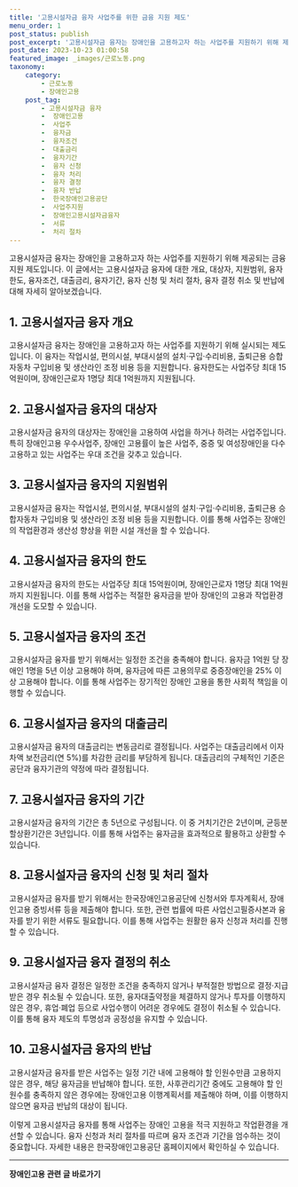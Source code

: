 ```yaml
---
title: '고용시설자금 융자 사업주를 위한 금융 지원 제도'
menu_order: 1
post_status: publish
post_excerpt: '고용시설자금 융자는 장애인을 고용하고자 하는 사업주를 지원하기 위해 제공되는 금융 지원 제도입니다. 이 글에서는 고용시설자금 융자에 대한 개요, 대상자, 지원범위, 융자한도, 융자조건, 대출금리, 융자기간, 융자 신청 및 처리 절차, 융자 결정 취소 및 반납에 대해 자세히 알아보겠습니다.'
post_date: 2023-10-23 01:00:58
featured_image: _images/근로노동.png
taxonomy:
    category:
        - 근로노동
        - 장애인고용
    post_tag:
        - 고용시설자금 융자
        -  장애인고용
        -  사업주
        -  융자금
        -  융자조건
        -  대출금리
        -  융자기간
        -  융자 신청
        -  융자 처리
        -  융자 결정
        -  융자 반납
        -  한국장애인고용공단
        -  사업주지원
        -  장애인고용시설자금융자
        -  서류
        -  처리 절차
---
```




고용시설자금 융자는 장애인을 고용하고자 하는 사업주를 지원하기 위해 제공되는 금융 지원 제도입니다. 이 글에서는 고용시설자금 융자에 대한 개요, 대상자, 지원범위, 융자한도, 융자조건, 대출금리, 융자기간, 융자 신청 및 처리 절차, 융자 결정 취소 및 반납에 대해 자세히 알아보겠습니다.

## 1. 고용시설자금 융자 개요
고용시설자금 융자는 장애인을 고용하고자 하는 사업주를 지원하기 위해 실시되는 제도입니다. 이 융자는 작업시설, 편의시설, 부대시설의 설치·구입·수리비용, 출퇴근용 승합자동차 구입비용 및 생산라인 조정 비용 등을 지원합니다. 융자한도는 사업주당 최대 15억원이며, 장애인근로자 1명당 최대 1억원까지 지원됩니다.

## 2. 고용시설자금 융자의 대상자
고용시설자금 융자의 대상자는 장애인을 고용하여 사업을 하거나 하려는 사업주입니다. 특히 장애인고용 우수사업주, 장애인 고용률이 높은 사업주, 중증 및 여성장애인을 다수 고용하고 있는 사업주는 우대 조건을 갖추고 있습니다.

## 3. 고용시설자금 융자의 지원범위
고용시설자금 융자는 작업시설, 편의시설, 부대시설의 설치·구입·수리비용, 출퇴근용 승합자동차 구입비용 및 생산라인 조정 비용 등을 지원합니다. 이를 통해 사업주는 장애인의 작업환경과 생산성 향상을 위한 시설 개선을 할 수 있습니다.

## 4. 고용시설자금 융자의 한도
고용시설자금 융자의 한도는 사업주당 최대 15억원이며, 장애인근로자 1명당 최대 1억원까지 지원됩니다. 이를 통해 사업주는 적절한 융자금을 받아 장애인의 고용과 작업환경 개선을 도모할 수 있습니다.

## 5. 고용시설자금 융자의 조건
고용시설자금 융자를 받기 위해서는 일정한 조건을 충족해야 합니다. 융자금 1억원 당 장애인 1명을 5년 이상 고용해야 하며, 융자금에 따른 고용의무로 중증장애인을 25% 이상 고용해야 합니다. 이를 통해 사업주는 장기적인 장애인 고용을 통한 사회적 책임을 이행할 수 있습니다.

## 6. 고용시설자금 융자의 대출금리
고용시설자금 융자의 대출금리는 변동금리로 결정됩니다. 사업주는 대출금리에서 이자차액 보전금리(연 5%)를 차감한 금리를 부담하게 됩니다. 대출금리의 구체적인 기준은 공단과 융자기관의 약정에 따라 결정됩니다.

## 7. 고용시설자금 융자의 기간
고용시설자금 융자의 기간은 총 5년으로 구성됩니다. 이 중 거치기간은 2년이며, 균등분할상환기간은 3년입니다. 이를 통해 사업주는 융자금을 효과적으로 활용하고 상환할 수 있습니다.

## 8. 고용시설자금 융자의 신청 및 처리 절차
고용시설자금 융자를 받기 위해서는 한국장애인고용공단에 신청서와 투자계획서, 장애인고용 증빙서류 등을 제출해야 합니다. 또한, 관련 법률에 따른 사업신고필증사본과 융자를 받기 위한 서류도 필요합니다. 이를 통해 사업주는 원활한 융자 신청과 처리를 진행할 수 있습니다.

## 9. 고용시설자금 융자 결정의 취소
고용시설자금 융자 결정은 일정한 조건을 충족하지 않거나 부적절한 방법으로 결정·지급받은 경우 취소될 수 있습니다. 또한, 융자대출약정을 체결하지 않거나 투자를 이행하지 않은 경우, 휴업·폐업 등으로 사업수행이 어려운 경우에도 결정이 취소될 수 있습니다. 이를 통해 융자 제도의 투명성과 공정성을 유지할 수 있습니다.

## 10. 고용시설자금 융자의 반납
고용시설자금 융자를 받은 사업주는 일정 기간 내에 고용해야 할 인원수만큼 고용하지 않은 경우, 해당 융자금을 반납해야 합니다. 또한, 사후관리기간 중에도 고용해야 할 인원수를 충족하지 않은 경우에는 장애인고용 이행계획서를 제출해야 하며, 이를 이행하지 않으면 융자금 반납의 대상이 됩니다.

이렇게 고용시설자금 융자를 통해 사업주는 장애인 고용을 적극 지원하고 작업환경을 개선할 수 있습니다. 융자 신청과 처리 절차를 따르며 융자 조건과 기간을 엄수하는 것이 중요합니다. 자세한 내용은 한국장애인고용공단 홈페이지에서 확인하실 수 있습니다.
<!-- wp:separator -->
<hr class="wp-block-separator has-alpha-channel-opacity"/>
<!-- /wp:separator -->

<!-- wp:group {"backgroundColor":"base","layout":{"type":"constrained"}} -->
<div class="wp-block-group has-base-background-color has-background"><!-- wp:paragraph {"align":"center","fontSize":"medium"} -->
<p class="has-text-align-center has-large-font-size"><strong>장애인고용 관련 글 바로가기</strong></p>
<!-- /wp:paragraph -->


<!-- wp:latest-posts
{"categories":[{"id":11037,"count":19,"description":"","link":"https://uknowlaw.com/category/%ec%9e%a5%ec%95%a0%ec%9d%b8%ea%b3%a0%ec%9a%a9/","name":"장애인고용","slug":"장애인고용","taxonomy":"category","parent":0,"meta":[],"_links":{"self":[{"href":"https://uknowlaw.com/wp-json/wp/v2/categories/11037"}],"collection":[{"href":"https://uknowlaw.com/wp-json/wp/v2/categories"}],"about":[{"href":"https://uknowlaw.com/wp-json/wp/v2/taxonomies/category"}],"wp:post_type":[{"href":"https://uknowlaw.com/wp-json/wp/v2/posts?categories=11037"}],"curies":[{"name":"wp","href":"https://api.w.org/{rel}","templated":true}]}}]} /--></div>
<!-- /wp:group -->